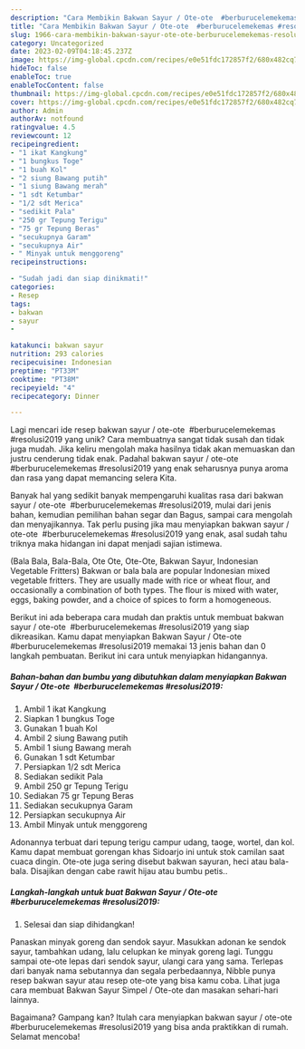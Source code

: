 ```yaml
---
description: "Cara Membikin Bakwan Sayur / Ote-ote  #berburucelemekemas #resolusi2019 yang Mantap"
title: "Cara Membikin Bakwan Sayur / Ote-ote  #berburucelemekemas #resolusi2019 yang Mantap"
slug: 1966-cara-membikin-bakwan-sayur-ote-ote-berburucelemekemas-resolusi2019-yang-mantap
category: Uncategorized
date: 2023-02-09T04:18:45.237Z
image: https://img-global.cpcdn.com/recipes/e0e51fdc172857f2/680x482cq70/bakwan-sayur-ote-ote-berburucelemekemas-resolusi2019-foto-resep-utama.jpg
hideToc: false
enableToc: true
enableTocContent: false
thumbnail: https://img-global.cpcdn.com/recipes/e0e51fdc172857f2/680x482cq70/bakwan-sayur-ote-ote-berburucelemekemas-resolusi2019-foto-resep-utama.jpg
cover: https://img-global.cpcdn.com/recipes/e0e51fdc172857f2/680x482cq70/bakwan-sayur-ote-ote-berburucelemekemas-resolusi2019-foto-resep-utama.jpg
author: Admin
authorAv: notfound
ratingvalue: 4.5
reviewcount: 12
recipeingredient:
- "1 ikat Kangkung"
- "1 bungkus Toge"
- "1 buah Kol"
- "2 siung Bawang putih"
- "1 siung Bawang merah"
- "1 sdt Ketumbar"
- "1/2 sdt Merica"
- "sedikit Pala"
- "250 gr Tepung Terigu"
- "75 gr Tepung Beras"
- "secukupnya Garam"
- "secukupnya Air"
- " Minyak untuk menggoreng"
recipeinstructions:

- "Sudah jadi dan siap dinikmati!"
categories:
- Resep
tags:
- bakwan
- sayur
- 

katakunci: bakwan sayur  
nutrition: 293 calories
recipecuisine: Indonesian
preptime: "PT33M"
cooktime: "PT38M"
recipeyield: "4"
recipecategory: Dinner

---
```





Lagi mencari ide resep bakwan sayur / ote-ote  #berburucelemekemas #resolusi2019 yang unik? Cara membuatnya sangat tidak susah dan tidak juga mudah. Jika keliru mengolah maka hasilnya tidak akan memuaskan dan justru cenderung tidak enak. Padahal bakwan sayur / ote-ote  #berburucelemekemas #resolusi2019 yang enak seharusnya punya aroma dan rasa yang dapat memancing selera Kita.





Banyak hal yang sedikit banyak mempengaruhi kualitas rasa dari bakwan sayur / ote-ote  #berburucelemekemas #resolusi2019, mulai dari jenis bahan, kemudian pemilihan bahan segar dan Bagus, sampai cara mengolah dan menyajikannya. Tak perlu pusing jika mau menyiapkan bakwan sayur / ote-ote  #berburucelemekemas #resolusi2019 yang enak,      asal sudah tahu triknya maka hidangan ini dapat menjadi sajian istimewa.














(Bala Bala, Bala-Bala, Ote Ote, Ote-Ote, Bakwan Sayur, Indonesian Vegetable Fritters) Bakwan or bala bala are popular Indonesian mixed vegetable fritters. They are usually made with rice or wheat flour, and occasionally a combination of both types. The flour is mixed with water, eggs, baking powder, and a choice of spices to form a homogeneous.






Berikut ini ada beberapa cara mudah dan praktis untuk membuat bakwan sayur / ote-ote  #berburucelemekemas #resolusi2019 yang siap dikreasikan. Kamu dapat menyiapkan Bakwan Sayur / Ote-ote  #berburucelemekemas #resolusi2019 memakai 13 jenis bahan dan 0 langkah pembuatan. Berikut ini cara untuk menyiapkan hidangannya.

<!--inarticleads1-->

##### Bahan-bahan dan bumbu yang dibutuhkan dalam menyiapkan Bakwan Sayur / Ote-ote  #berburucelemekemas #resolusi2019:

1. Ambil 1 ikat Kangkung
1. Siapkan 1 bungkus Toge
1. Gunakan 1 buah Kol
1. Ambil 2 siung Bawang putih
1. Ambil 1 siung Bawang merah
1. Gunakan 1 sdt Ketumbar
1. Persiapkan 1/2 sdt Merica
1. Sediakan sedikit Pala
1. Ambil 250 gr Tepung Terigu
1. Sediakan 75 gr Tepung Beras
1. Sediakan secukupnya Garam
1. Persiapkan secukupnya Air
1. Ambil  Minyak untuk menggoreng


Adonannya terbuat dari tepung terigu campur udang, taoge, wortel, dan kol. Kamu dapat membuat gorengan khas Sidoarjo ini untuk stok camilan saat cuaca dingin. Ote-ote juga sering disebut bakwan sayuran, heci atau bala-bala. Disajikan dengan cabe rawit hijau atau bumbu petis.. 

<!--inarticleads2-->

##### Langkah-langkah untuk buat Bakwan Sayur / Ote-ote  #berburucelemekemas #resolusi2019:


1. Selesai dan siap dihidangkan!

Panaskan minyak goreng dan sendok sayur. Masukkan adonan ke sendok sayur, tambahkan udang, lalu celupkan ke minyak goreng lagi. Tunggu sampai ote-ote lepas dari sendok sayur, ulangi cara yang sama. Terlepas dari banyak nama sebutannya dan segala perbedaannya, Nibble punya resep bakwan sayur atau resep ote-ote yang bisa kamu coba. Lihat juga cara membuat Bakwan Sayur Simpel / Ote-ote dan masakan sehari-hari lainnya. 

Bagaimana? Gampang kan? Itulah cara menyiapkan bakwan sayur / ote-ote  #berburucelemekemas #resolusi2019 yang bisa anda praktikkan di rumah. Selamat mencoba!
